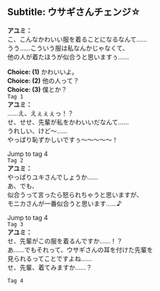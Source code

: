 # 

  
## Subtitle: ウサギさんチェンジ☆
  
**アユミ：**  
こ、こんなかわいい服を着ることになるなんて……  
うう……こういう服は私なんかじゃなくて、  
他の人が着たほうが似合うと思いますぅ……  
  
**Choice: (1)**  かわいいよ。  
**Choice: (2)**  他の人って？  
**Choice: (3)**  僕とか？  
`Tag 1`  
**アユミ：**  
……え、えぇぇぇっ！？  
せ、せせ、先輩が私をかわいいだなんて……  
うれしい、けど～……  
やっぱり恥ずかしいですぅ～～～～～！  
  
Jump to tag 4  
`Tag 2`  
**アユミ：**  
やっぱりユキさんでしょうか……  
あ、でも、  
似合うって言ったら怒られちゃうと思いますが、  
モニカさんが一番似合うと思います……♪  
  
Jump to tag 4  
`Tag 3`  
**アユミ：**  
せ、先輩がこの服を着るんですか……！？  
あ……でもそれって、ウサギさんの耳を付けた先輩を  
見られるってことですよね……  
せ、先輩、着てみますか……？  
  
`Tag 4`  
